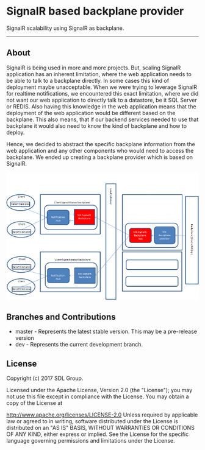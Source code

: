 SignalR based backplane provider
=====================


SignalR scalability using SignalR as backplane.

----------


About
-------------

SignalR is being used in more and more projects. But, scaling SignalR application has an inherent limitation, where the web application needs to be able to talk to a backplane directly. In some cases this kind of deployment maybe unacceptable. When we were trying to leverage SignalR for realtime notifications, we encountered this exact limitation, where we did not want our web application to directly talk to a datastore, be it SQL Server or REDIS. Also having this knowledge in the web application means that the deployment of the web application would be different based on the backplane. This also means, that if our backend services needed to use that backplane it would also need to know the kind of backplane and how to deploy.

Hence, we decided to abstract the specific backplane information from the web application and any other components who would need to access the backplane. We ended up creating a backplane provider which is based on SignalR.

![SignalR backplane provider being used in a web application](screenshots/signalr.png)

Branches and Contributions
-------------
* master - Represents the latest stable version. This may be a pre-release version
* dev - Represents the current development branch.

License
-------------

Copyright (c) 2017 SDL Group.

Licensed under the Apache License, Version 2.0 (the "License"); you may not use this file except in compliance with the License. You may obtain a copy of the License at

http://www.apache.org/licenses/LICENSE-2.0
Unless required by applicable law or agreed to in writing, software distributed under the License is distributed on an "AS IS" BASIS, WITHOUT WARRANTIES OR CONDITIONS OF ANY KIND, either express or implied. See the License for the specific language governing permissions and limitations under the License.